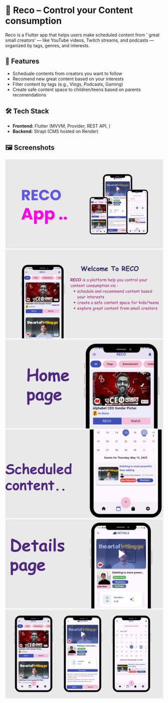 # 📱 Reco – Control your Content consumption

Reco is a Flutter app that helps users make scheduled content from ' great small creators' — like YouTube videos, Twitch streams, and podcasts —   organized by tags, genres, and interests. 

## 🚀 Features

- Scheduale contents from creators you want to follow
- Recomend new great content based on your interests
- Filter content by tags (e.g., Vlogs, Podcasts, Gaming)
- Create safe content space to children/teens based on parents recomendations
 

## 🛠 Tech Stack

- **Frontend:** Flutter (MVVM, Provider, REST API,  )
- **Backend:** Strapi (CMS hosted on Render)

## 🖼 Screenshots

![RECO APP](images/screenshots/1.png)
![Welcome](images/screenshots/2.png)
![Home Screen](images/screenshots/3.png)
![canlandar Screen](images/screenshots/4.png)
![details Screen](images/screenshots/5.png)
![some Screens](images/screenshots/6.png)

